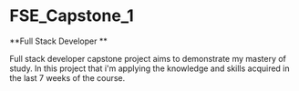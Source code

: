 # FSE_Capstone_1

**Full Stack Developer **

Full stack developer capstone project aims to demonstrate my mastery of study. In this project that i'm applying the knowledge and skills acquired in the last 7 weeks of the course.